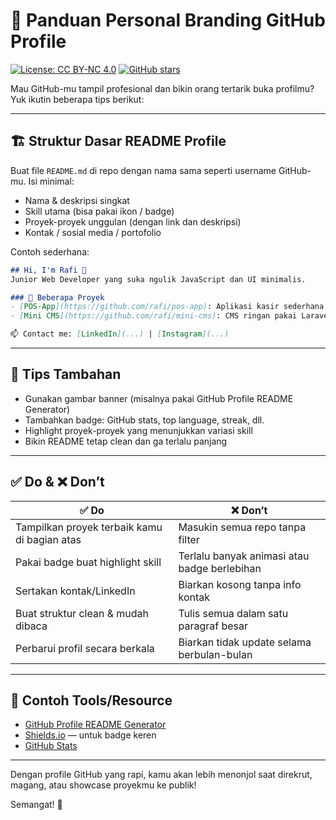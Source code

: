 # 🎨 Panduan Personal Branding GitHub Profile

[![License: CC BY-NC 4.0](https://img.shields.io/badge/License-CC%20BY--NC%204.0-lightgrey.svg)](https://creativecommons.org/licenses/by-nc/4.0/)
[![GitHub stars](https://img.shields.io/github/stars/kelasfullstack/kelasfullstack-guide?style=social)](https://github.com/kelasfullstack/kelasfullstack-guide/stargazers)

Mau GitHub-mu tampil profesional dan bikin orang tertarik buka profilmu? Yuk ikutin beberapa tips berikut:

---

## 🏗️ Struktur Dasar README Profile

Buat file `README.md` di repo dengan nama sama seperti username GitHub-mu. Isi minimal:

- Nama & deskripsi singkat
- Skill utama (bisa pakai ikon / badge)
- Proyek-proyek unggulan (dengan link dan deskripsi)
- Kontak / sosial media / portofolio

Contoh sederhana:

```md
## Hi, I'm Rafi 👋
Junior Web Developer yang suka ngulik JavaScript dan UI minimalis.

### 🚀 Beberapa Proyek
- [POS-App](https://github.com/rafi/pos-app): Aplikasi kasir sederhana
- [Mini CMS](https://github.com/rafi/mini-cms): CMS ringan pakai Laravel

📫 Contact me: [LinkedIn](...) | [Instagram](...)
```

---

## 📌 Tips Tambahan

- Gunakan gambar banner (misalnya pakai GitHub Profile README Generator)
- Tambahkan badge: GitHub stats, top language, streak, dll.
- Highlight proyek-proyek yang menunjukkan variasi skill
- Bikin README tetap clean dan ga terlalu panjang

---

## ✅ Do & ❌ Don’t

| ✅ Do | ❌ Don’t |
|------|----------|
| Tampilkan proyek terbaik kamu di bagian atas | Masukin semua repo tanpa filter |
| Pakai badge buat highlight skill | Terlalu banyak animasi atau badge berlebihan |
| Sertakan kontak/LinkedIn | Biarkan kosong tanpa info kontak |
| Buat struktur clean & mudah dibaca | Tulis semua dalam satu paragraf besar |
| Perbarui profil secara berkala | Biarkan tidak update selama berbulan-bulan |

---

## 🚧 Contoh Tools/Resource

- [GitHub Profile README Generator](https://rahuldkjain.github.io/gh-profile-readme-generator/)
- [Shields.io](https://shields.io/) — untuk badge keren
- [GitHub Stats](https://github.com/anuraghazra/github-readme-stats)

---

Dengan profile GitHub yang rapi, kamu akan lebih menonjol saat direkrut, magang, atau showcase proyekmu ke publik!

Semangat! 💪
